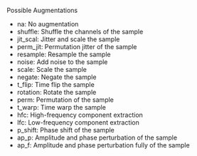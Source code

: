 Possible Augmentations
- na: No augmentation
- shuffle: Shuffle the channels of the sample
- jit_scal: Jitter and scale the sample
- perm_jit: Permutation jitter of the sample
- resample: Resample the sample
- noise: Add noise to the sample
- scale: Scale the sample
- negate: Negate the sample
- t_flip: Time flip the sample
- rotation: Rotate the sample
- perm: Permutation of the sample
- t_warp: Time warp the sample
- hfc: High-frequency component extraction
- lfc: Low-frequency component extraction
- p_shift: Phase shift of the sample
- ap_p: Amplitude and phase perturbation of the sample
- ap_f: Amplitude and phase perturbation fully of the sample
